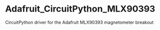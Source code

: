 # Adafruit_CircuitPython_MLX90393
CircuitPython driver for the Adafruit MLX90393 magnetometer breakout
